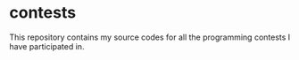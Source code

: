 # contests
This repository contains my source codes for all the programming contests I have participated in.
